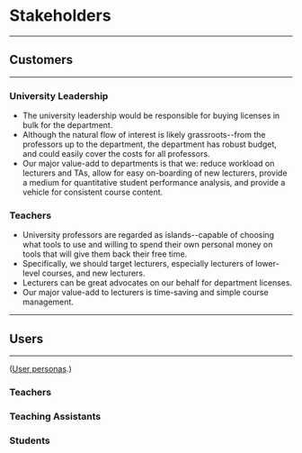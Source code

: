 # Stakeholders

---

## Customers

---

### University Leadership

- The university leadership would be responsible for buying licenses in bulk for the department.
- Although the natural flow of interest is likely grassroots--from the professors up to the department, the department has robust budget, and could easily cover the costs for all professors.
- Our major value-add to departments is that we: reduce workload on lecturers and TAs, allow for easy on-boarding of new lecturers, provide a medium for quantitative student performance analysis, and provide a vehicle for consistent course content.

### Teachers

- University professors are regarded as islands--capable of choosing what tools to use and willing to spend their own personal money on tools that will give them back their free time.
- Specifically, we should target lecturers, especially lecturers of lower-level courses, and new lecturers.
- Lecturers can be great advocates on our behalf for department licenses.
- Our major value-add to lecturers is time-saving and simple course management.

---

## Users

---

([User personas](./ux/user-personas.md).)

### Teachers

### Teaching Assistants

### Students


